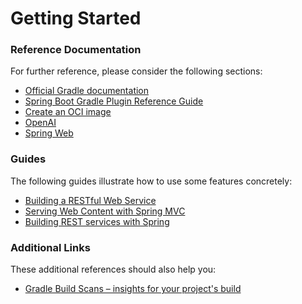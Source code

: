 # Getting Started

### Reference Documentation

For further reference, please consider the following sections:

* [Official Gradle documentation](https://docs.gradle.org)
* [Spring Boot Gradle Plugin Reference Guide](https://docs.spring.io/spring-boot/3.5.4/gradle-plugin)
* [Create an OCI image](https://docs.spring.io/spring-boot/3.5.4/gradle-plugin/packaging-oci-image.html)
* [OpenAI](https://docs.spring.io/spring-ai/reference/api/chat/openai-chat.html)
* [Spring Web](https://docs.spring.io/spring-boot/3.5.4/reference/web/servlet.html)

### Guides

The following guides illustrate how to use some features concretely:

* [Building a RESTful Web Service](https://spring.io/guides/gs/rest-service/)
* [Serving Web Content with Spring MVC](https://spring.io/guides/gs/serving-web-content/)
* [Building REST services with Spring](https://spring.io/guides/tutorials/rest/)

### Additional Links

These additional references should also help you:

* [Gradle Build Scans – insights for your project's build](https://scans.gradle.com#gradle)

